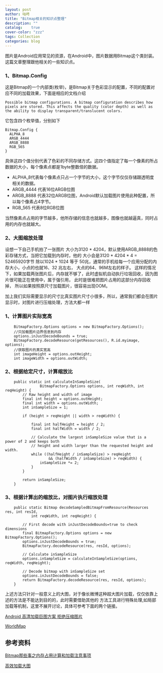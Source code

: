 ```yaml
---
layout: post
author: 咕咚
title: "Bitmap相关的知识点整理"
description: ""
catalog:    true
cover-color: "zzz"
tags: Collection
categories: blog 
---
```

图片是Android应用常见的资源，在Android中，图片数据用Bitmap这个类封装。这篇文章整理跟他相关的一些知识点。

### 1、Bitmap.Config

这是Bitmap的一个内部类(枚举)，是Bitmap关于色彩显示的配置，不同的配置对应不同的加载效果，下面是相应的文档介绍

`Possible bitmap configurations. A bitmap configuration describes
how pixels are stored. This affects the quality (color depth) as
well as the ability to display transparent/translucent colors.`

它包含四个枚举值，分别如下

    Bitmap.Config {
      ALPHA_8
      ARGB_4444
      ARGB_8888
      RGB_565
    }

具体这四个值分别代表了色彩的不同存储方式。这四个值指定了每一个像素的所占数据的大小，每个像素点都是1byte整数倍的数据。

* ALPHA_8代表每个像素点只占一个字节的大小，这个字节仅仅存储跟透明度相关的数据。
* ARGB_4444 代表16位ARGB位图
* ARGB_8888 代表32位ARGB位图，Android默认加载图片使用此种配置，所以每个像素占4字节。
* RGB_565 代表8位RGB位图

当然像素点占用的字节越多，他所存储的信息也就越多，图像也就越逼真，同时占用的内存也就越大。

### 2、大图缩放处理

设想一下自己手机拍了一张图片 大小为3120 * 4204，默认使用ARGB_8888的色彩存储方式，当把它加载到内存时，他的
大小会是3120 * 4204 * 4 = 52465920字节 除以1024 * 1024 等于 50兆，通常的手机给每一个应用分配的内存大小，小点的也就16、32 兆左右，
大点的64、96M左右的样子。
这样的情况下，如果加载两张图片后，内存就不够了，此时虚拟机自动执行垃圾回收，因为图片很可能正在使用中，属于强引用，
此时是很难把图片占用的这部分内存回收掉，
所以如果按照原尺寸加载图片，很容易出现OOM。

加上我们实际需要显示的尺寸比真实图片尺寸小很多，所以，通常我们都会在图片显示时，对图片进行压缩处理，方法大都一样

### 1、计算图片实际宽高

        BitmapFactory.Options options = new BitmapFactory.Options();
        //只加载图片边界信息到内存
        options.inJustDecodeBounds = true;
        BitmapFactory.decodeResource(getResources(), R.id.myimage, options);
        //获取图片的真实宽高
        int imageHeight = options.outHeight;
        int imageWidth = options.outWidth;

### 2、根据给定尺寸，计算缩放比

        public static int calculateInSampleSize(
                    BitmapFactory.Options options, int reqWidth, int reqHeight) {
            // Raw height and width of image
            final int height = options.outHeight;
            final int width = options.outWidth;
            int inSampleSize = 1;

            if (height > reqHeight || width > reqWidth) {

                final int halfHeight = height / 2;
                final int halfWidth = width / 2;

                // Calculate the largest inSampleSize value that is a power of 2 and keeps both
                // height and width larger than the requested height and width.
                while ((halfHeight / inSampleSize) > reqHeight
                        && (halfWidth / inSampleSize) > reqWidth) {
                    inSampleSize *= 2;
                }
            }

            return inSampleSize;
        }

### 3、根据计算出的缩放比，对图片执行缩放处理

        public static Bitmap decodeSampledBitmapFromResource(Resources res, int resId,
                int reqWidth, int reqHeight) {

            // First decode with inJustDecodeBounds=true to check dimensions
            final BitmapFactory.Options options = new BitmapFactory.Options();
            options.inJustDecodeBounds = true;
            BitmapFactory.decodeResource(res, resId, options);

            // Calculate inSampleSize
            options.inSampleSize = calculateInSampleSize(options, reqWidth, reqHeight);

            // Decode bitmap with inSampleSize set
            options.inJustDecodeBounds = false;
            return BitmapFactory.decodeResource(res, resId, options);
        }

上述方法只针对一般意义上的大图，对于像长微博这种超大图片加载，仅仅依靠上述的方法是不能达到目的的，此时需要借助其他的
方法工具进行特殊处理,如局部加载等机制，这里不展开讨论，具体可参考下面的两个链接。

[Android 高清加载巨图方案 拒绝压缩图片](http://blog.csdn.net/lmj623565791/article/details/49300989)

[WorldMap](https://github.com/johnnylambada/WorldMap)


## 参考资料

[Bitmap那些事之内存占用计算和加载注意事项](http://www.androidchina.net/2194.html)

[高效加载大图](http://hukai.me/android-training-course-in-chinese/graphics/displaying-bitmaps/load-bitmap.html)
